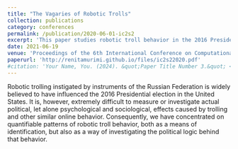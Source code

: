```yaml
---
title: "The Vagaries of Robotic Trolls"
collection: publications
category: conferences
permalink: /publication/2020-06-01-ic2s2
excerpt: 'This paper studies robotic troll behavior in the 2016 Presidential election in the United States.'
date: 2021-06-19
venue: 'Proceedings of the 6th International Conference on Computational Social Science IC2S2  (Authors: Brett Bourbon, Renita Murimi)'
paperurl: 'http://renitamurimi.github.io/files/ic2s22020.pdf'
#citation: 'Your Name, You. (2024). &quot;Paper Title Number 3.&quot; <i>GitHub Journal of Bugs</i>. 1(3).'
---
```


Robotic trolling instigated by instruments of the Russian Federation is widely believed to
have influenced the 2016 Presidential election in the United States. It is, however, extremely
difficult to measure or investigate actual political, let alone psychological and sociological,
effects caused by trolling and other similar online behavior. Consequently, we have
concentrated on quantifiable patterns of robotic troll behavior, both as a means of
identification, but also as a way of investigating the political logic behind that behavior.